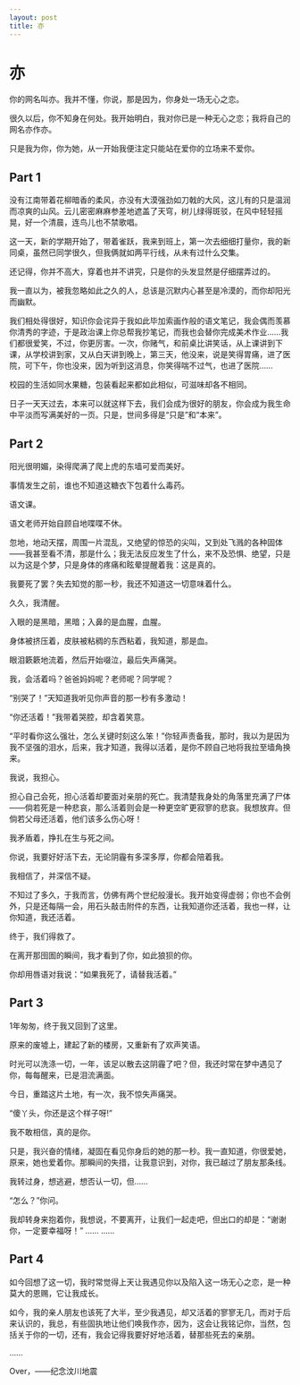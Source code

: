 ```yaml
---
layout: post
title: 亦
---
```


# 亦 #

你的网名叫亦。我并不懂，你说，那是因为，你身处一场无心之恋。

很久以后，你不知身在何处。我开始明白，我对你已是一种无心之恋；我将自己的网名亦作亦。

只是我为你，你为她，从一开始我便注定只能站在爱你的立场来不爱你。

## Part 1 ##

没有江南带着花柳暗香的柔风，亦没有大漠强劲如刀戟的大风，这儿有的只是温润而凉爽的山风。云儿密密麻麻参差地遮盖了天穹，树儿绿得斑驳，在风中轻轻摇晃，好一个清晨，连鸟儿也不禁歌唱。

这一天，新的学期开始了，带着雀跃，我来到班上，第一次去细细打量你，我的新同桌，虽然已同学很久，但我俩就如两平行线，从未有过什么交集。

还记得，你并不高大，穿着也并不讲究，只是你的头发显然是仔细摆弄过的。

我一直以为，被我忽略如此之久的人，总该是沉默内心甚至是冷漠的，而你却阳光而幽默。

我们相处得很好，知识你会诧异于我如此毕加索画作般的语文笔记，我会偶而羡慕你清秀的字迹，于是政治课上你总帮我抄笔记，而我也会替你完成美术作业……我们都很爱笑，不过，你更厉害。一次，你赌气，和前桌比讲笑话，从上课讲到下课，从学校讲到家，又从白天讲到晚上，第三天，他没来，说是笑得胃痛，进了医院，可下午，你也没来，因为听到这消息，你笑得喘不过气，也进了医院……

校园的生活如同水果糖，包装看起来都如此相似，可滋味却各不相同。

日子一天天过去，本来可以就这样下去，我们会成为很好的朋友，你会成为我生命中平淡而写满美好的一页。只是，世间多得是“只是”和“本来”。

## Part 2 ##

阳光很明媚，染得爬满了爬上虎的东墙可爱而美好。

事情发生之前，谁也不知道这糖衣下包着什么毒药。

语文课。

语文老师开始自顾自地喋喋不休。

忽地，地动天摆，周围一片混乱，又绝望的惊恐的尖叫，又到处飞溅的各种固体——我甚至看不清，那是什么；我无法反应发生了什么，来不及恐惧、绝望，只是以为这是个梦，只是身体的疼痛和眩晕提醒着我：这是真的。

我要死了罢？失去知觉的那一秒，我还不知道这一切意味着什么。

久久，我清醒。

入眼的是黑暗，黑暗；入鼻的是血腥，血腥。

身体被挤压着，皮肤被粘稠的东西粘着，我知道，那是血。

眼泪簌簌地流着，然后开始啜泣，最后失声痛哭。

我，会活着吗？爸爸妈妈呢？老师呢？同学呢？

“别哭了！”天知道我听见你声音的那一秒有多激动！

“你还活着！”我带着哭腔，却含着笑意。

“平时看你这么强壮，怎么关键时刻这么笨！”你轻声责备我，那时，我以为是因为我不坚强的泪水，后来，我才知道，我得以活着，是你不顾自己地将我拉至墙角换来。

我说，我担心。

担心自己会死，担心活着却要面对亲朋的死亡。我清楚我身处的角落里充满了尸体——倘若死是一种悲哀，那么活着则会是一种更空旷更寂寥的悲哀。我想放弃。但倘若父母还活着，他们该多么伤心呀！

我矛盾着，挣扎在生与死之间。

你说，我要好好活下去，无论阴霾有多深多厚，你都会陪着我。

我相信了，并深信不疑。

不知过了多久，于我而言，仿佛有两个世纪般漫长。我开始变得虚弱；你也不会例外，只是还每隔一会，用石头敲击附件的东西，让我知道你还活着，我也一样，让你知道，我还活着。

终于，我们得救了。

在离开那囹圄的瞬间，我才看到了你，如此狼狈的你。

你却用唇语对我说：“如果我死了，请替我活着。”


## Part 3 ##

1年匆匆，终于我又回到了这里。

原来的废墟上，建起了新的楼房，又重新有了欢声笑语。

时光可以洗涤一切，一年，该足以散去这阴霾了吧？但，我还时常在梦中遇见了你，每每醒来，已是泪流满面。

今日，重踏这片土地，有一次，我不惊失声痛哭。

“傻丫头，你还是这个样子呀!”

我不敢相信，真的是你。

只是，我兴奋的情绪，凝固在看见你身后的她的那一秒。我一直知道，你很爱她，原来，她也爱着你。那瞬间的失措，让我意识到，对你，我已越过了朋友那条线。

我转过身，想逃避，想否认一切，但……

“怎么？”你问。

我却转身来抱着你，我想说，不要离开，让我们一起走吧，但出口的却是：“谢谢你，一定要幸福呀！” …… ……

## Part 4 ##

如今回想了这一切，我时常觉得上天让我遇见你以及陷入这一场无心之恋，是一种莫大的恩赐，它让我成长。

如今，我的亲人朋友也该死了大半，至少我遇见，却又活着的寥寥无几，而对于后来认识的，我总，有些固执地让他们唤我作亦，因为，这会让我铭记你，当然，包括关于你的一切，还有，我会记得我要好好地活着，替那些死去的亲朋。

……

Over，——纪念汶川地震



























